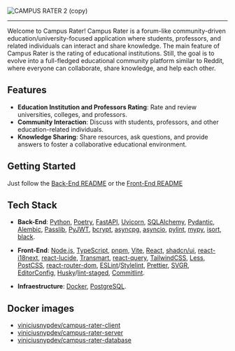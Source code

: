 ![CAMPUS RATER 2 (copy)](https://github.com/ViniciusNyp/campus-rater/assets/88608411/e66f3b2e-e8fc-4ae7-9570-e11cbd725ff2)

----

Welcome to Campus Rater! Campus Rater is a forum-like community-driven education/university-focused application where students, professors, and related individuals can interact and share knowledge. The main feature of Campus Rater is the rating of educational institutions. Still, the goal is to evolve into a full-fledged educational community platform similar to Reddit, where everyone can collaborate, share knowledge, and help each other.

## Features

- **Education Institution and Professors Rating**: Rate and review universities, colleges, and professors.
- **Community Interaction**: Discuss with students, professors, and other education-related individuals.
- **Knowledge Sharing**: Share resources, ask questions, and provide answers to foster a collaborative educational environment.

## Getting Started

 Just follow the [Back-End README](./backend/README.md) or the [Front-End README](./frontend/README.md)

## Tech Stack

- **Back-End**: [Python](https://www.python.org/), [Poetry](https://python-poetry.org/), [FastAPI](https://fastapi.tiangolo.com/), [Uvicorn](https://www.uvicorn.org/), [SQLAlchemy](https://www.sqlalchemy.org/), [Pydantic](https://pydantic-docs.helpmanual.io/), [Alembic](https://alembic.sqlalchemy.org/), [Passlib](https://passlib.readthedocs.io/), [PyJWT](https://pyjwt.readthedocs.io/), [bcrypt](https://pypi.org/project/bcrypt/), [asyncpg](https://magicstack.github.io/asyncpg/), [asyncio](https://docs.python.org/3/library/asyncio.html), [pylint](https://pylint.pycqa.org/), [mypy](http://mypy-lang.org/), [isort](https://pycqa.github.io/isort/), [black](https://black.readthedocs.io/).

- **Front-End**: [Node.js](https://nodejs.org/), [TypeScript](https://www.typescriptlang.org/), [pnpm](https://pnpm.io/), [Vite](https://vitejs.dev/), [React](https://react.dev/), [shadcn/ui](https://ui.shadcn.dev/), [react-i18next](https://react.i18next.com/), [react-lucide](https://lucide.dev/docs/lucide-react), [Transmart](https://transmart.com/), [react-query](https://react-query.tanstack.com/), [TailwindCSS](https://tailwindcss.com/), [Less](https://lesscss.org/), [PostCSS](https://postcss.org/), [react-router-dom](https://reactrouter.com/en/main), [ESLint](https://eslint.org/)/[Stylelint](https://stylelint.io/), [Prettier](https://prettier.io/), [SVGR](https://react-svgr.com/), [EditorConfig](https://editorconfig.org/), [Husky](https://typicode.github.io/husky/)/[lint-staged](https://github.com/okonet/lint-staged), [Commitlint](https://commitlint.js.org/).

- **Infraestructure**: [Docker](https://www.docker.com/), [PostgreSQL](https://www.postgresql.org/).

## Docker images

- [viniciusnypdev/campus-rater-client](https://hub.docker.com/repository/docker/viniciusnypdev/campus-rater-client)
- [viniciusnypdev/campus-rater-server](https://hub.docker.com/repository/docker/viniciusnypdev/campus-rater-server)
- [viniciusnypdev/campus-rater-database](https://hub.docker.com/repository/docker/viniciusnypdev/campus-rater-database)

